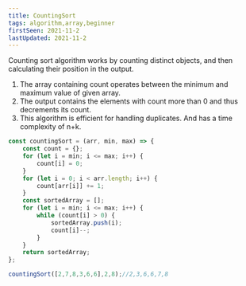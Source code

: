 ```yaml
---
title: CountingSort
tags: algorithm,array,beginner
firstSeen: 2021-11-2
lastUpdated: 2021-11-2
---
```

Counting sort algorithm works by counting distinct objects, and then calculating their position in the output.
1. The array containing count operates between the minimum and maximum value of given array.
2. The output contains the elements with count more than 0 and thus decrements its count.
3. This algorithm is efficient for handling duplicates. And has a time complexity of n+k.
```js
const countingSort = (arr, min, max) => {
    const count = {};
    for (let i = min; i <= max; i++) {
        count[i] = 0;
    }
    for (let i = 0; i < arr.length; i++) {
        count[arr[i]] += 1;
    }
    const sortedArray = [];
    for (let i = min; i <= max; i++) {
        while (count[i] > 0) {
            sortedArray.push(i);
            count[i]--;
        }
    }
    return sortedArray;
};
```
```js
countingSort([2,7,8,3,6,6],2,8);//2,3,6,6,7,8
```
